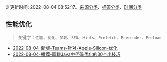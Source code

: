 :alarm_clock: 更新时间: 2022-08-04 08:52:17。[来源分类](../README.md)、[标签分类](../TAGS.md)、[时间分类](../TIMELINE.md)

## 性能优化


> 关键字：`性能`、`优化`、`加载`、`SEO`、`Hints`、`Prefetch`、`Prerender`、`Preload`



- [2022-08-04-新版-Teams-针对-Apple-Silicon-优化](https://www.v2ex.com/t/870666) 
- [2022-08-04-推荐-聊聊Java中代码优化的30个小技巧](https://toutiao.io/k/jv8g1r6) 